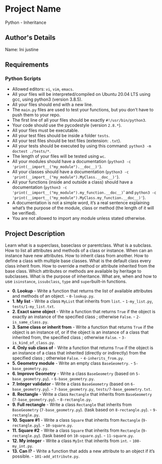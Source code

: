 # Project Name
Python - Inheritance

## Author's Details
Name: Ini justine



##  Requirements

### Python Scripts
*   Allowed editors: `vi`, `vim`, `emacs`.
*   All your files will be interpreted/compiled on Ubuntu 20.04 LTS using gcc, using python3 (version 3.8.5).
*   All your files should end with a new line.
*   The `main.py` files are used to test your functions, but you don’t have to push them to your repo.
*   The first line of all your files should be exactly `#!/usr/bin/python3`.
*   Your code should use the pycodestyle (version `2.8.*`).
*   All your files must be executable.
*   All your test files should be inside a folder `tests`.
*   All your test files should be text files (extension: `.txt`).
*   All your tests should be executed by using this command: `python3 -m doctest ./tests/*`.
*   The length of your files will be tested using `wc`.
*   All your modules should have a documentation (`python3 -c 'print(__import__("my_module").__doc__)'`).
*   All your classes should have a documentation (`python3 -c 'print(__import__("my_module").MyClass.__doc__)'`).
*   All your functions (inside and outside a class) should have a documentation (`python3 -c 'print(__import__("my_module").my_function.__doc__)`' and `python3 -c 'print(__import__("my_module").MyClass.my_function.__doc__)'`).
*   A documentation is not a simple word, it’s a real sentence explaining what’s the purpose of the module, class or method (the length of it will be verified).
*   You are not allowed to import any module unless stated otherwise.


## Project Description
Learn what is a superclass, baseclass or parentclass.
What is a subclass.
How to list all attributes and methods of a class or instance.
When can an instance have new attributes.
How to inherit class from another.
How to define a class with multiple base classes.
What is the default class every class inherit from.
How to override a method or attribute inherited from the base class.
Which attributes or methods are available by heritage to subclasses.
What is the purpose of inheritance.
What are, when and how to use `isinstance`, `issubclass`, `type` and `super`built-in functions.


* **0. Lookup** - Write a function that returns the list of available attributes and methods of an object. - `0-lookup.py`.
* **1. My list** - Write a class `MyList` that inherits from `list`. - `1-my_list.py`,` tests/1-my_list.txt`.
* **2. Exact same object** - Write a function that returns `True` if the object is exactly an instance of the specified class ; otherwise `False`. - `2-is_same_class.py`.
* **3. Same class or inherit from** - Write a function that returns `True` if the object is an instance of, or if the object is an instance of a class that inherited from, the specified class ; otherwise `False`. - `3-is_kind_of_class.py`.
* **4. Only sub class of** - Write a function that returns `True` if the object is an instance of a class that inherited (directly or indirectly) from the specified class ; otherwise `False`. - `4-inherits_from.py`.
* **5. Geometry module** - Write an empty class `BaseGeometry`. - `5-base_geometry.py`.
* **6. Improve Geometry** - Write a class `BaseGeometry` (based on `5-base_geometry.py`). - `6-base_geometry.py`.
* **7. Integer validator** - Write a class `BaseGeometry` (based on `6-base_geometry.py`). - `7-base_geometry.py`, `tests/7-base_geometry.txt`.
* **8. Rectangle** - Write a class `Rectangle` that inherits from `BaseGeometry` (`7-base_geometry.py`). - `8-rectangle.py`.
* **9. Full rectangle** - Write a class `Rectangle` that inherits from `BaseGeometry` (`7-base_geometry.py`). (task based on `8-rectangle.py`). - `9-rectangle.py`.
* **10. Square #1** - Write a class `Square` that inherits from `Rectangle` (`9-rectangle.py`). - `10-square.py`.
* **11. Square #2** - Write a class `Square` that inherits from `Rectangle` (`9-rectangle.py`). (task based on `10-square.py`). - `11-square.py`.
* **12. My integer** - Write a class `MyInt` that inherits from `int`. - `100-my_int.py`.
* **13. Can I?** - Write a function that adds a new attribute to an object if it’s possible. - `101-add_attribute.py`.
